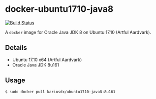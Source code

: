 # docker-ubuntu1710-java8

[![Build Status](https://travis-ci.org/travis-ci/travis-build.svg?branch=master)](https://travis-ci.org/KariusDx/docker-ubuntu1710-java8)

A `docker` image for Oracle Java JDK 8 on Ubuntu 17.10 (Artful Aardvark).  

## Details

* Ubuntu 17.10 x64 (Artful Aardvark)
* Oracle Java JDK 8u161

## Usage

    $ sudo docker pull kariusdx/ubuntu1710-java8:8u161
